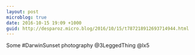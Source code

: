 ```yaml
---
layout: post
microblog: true
date: 2016-10-15 19:09 +1000
guid: http://desparoz.micro.blog/2016/10/15/t787218912693714944.html
---
```

Some #DarwinSunset photography @3LeggedThing @lx5
